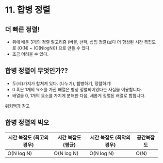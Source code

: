 # 11. 합병 정렬

## 더 빠른 정렬!

- 위에 배운 3개의 정렬 알고리즘 (버블, 선택, 삽입 정렬)보다 더 향상된 시간 복잡도로 (O(N) ~ (O(NlogN))) 으로 만들 수 있다.
- 조금 어려울 수 있다.

## 합병 정렬이 무엇인가??

- 두(세)가지가 합쳐져 있다. (나누기), 합병하기, 정렬하기!
- 0 혹은 1개의 요소를 가진 배열은 항상 정렬되어있다는 사실을 이용합니다.
- 배열을 0, 1개의 요소를 가지게 분해한 다음, 새롭게 정렬된 배열로 합칩니다.

[위키백과](https://ko.wikipedia.org/wiki/%ED%95%A9%EB%B3%91_%EC%A0%95%EB%A0%AC) 참고

## 합병 정렬의 빅오

|시간 복잡도 (최고의 경우)|시간 복잡도 (평균)|시간 복잡도 (최악의 경우)|공간복잡도|
|---|---|---|---|
|O(N log N)|O(N log N)|O(N log N)|O(N)
